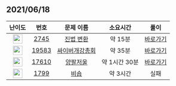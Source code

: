 ## 2021/06/18
| 난이도 | 번호 | 문제 이름 | 소요시간 | 풀이 
|:------:|:----:|:---------:|:------:|:------:|
| <img height="25px" width="25px" src="https://static.solved.ac/tier_small/4.svg"/> | [2745](https://www.acmicpc.net/problem/2745) | [진법 변환](https://www.acmicpc.net/problem/2745) | 약 15분 | [바로가기](https://github.com/MinsangKong/DailyProblem/blob/main/06-18/1-1.py)| 
| <img height="25px" width="25px" src="https://static.solved.ac/tier_small/9.svg"/> | [19583](https://www.acmicpc.net/problem/19583) | [싸이버개강총회](https://www.acmicpc.net/problem/19583) | 약 35분 | [바로가기](https://github.com/MinsangKong/DailyProblem/blob/main/06-18/2.py)|
| <img height="25px" width="25px" src="https://static.solved.ac/tier_small/10.svg"/> | [17610](https://www.acmicpc.net/problem/17610) | [양팔저울](https://www.acmicpc.net/problem/17610) | 약 1시간 30분 | [바로가기](https://github.com/MinsangKong/DailyProblem/blob/main/06-18/3-2.py)| 
| <img height="25px" width="25px" src="https://static.solved.ac/tier_small/15.svg"/> | [1799](https://www.acmicpc.net/problem/1799) | [비숍](https://www.acmicpc.net/problem/1799) | 약 3시간 | 실패 |